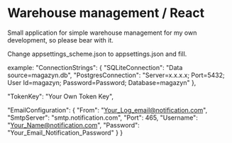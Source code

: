 # Warehouse management / React

Small application for simple warehouse management for my own development, so please bear with it.

Change appsettings_scheme.json to appsettings.json and fill.

example:
  "ConnectionStrings": {
  "SQLiteConnection": "Data source=magazyn.db",
  "PostgresConnection": "Server=x.x.x.x; Port=5432; User Id=magazyn; Password=Password; Database=magazyn"
},

  "TokenKey": "Your Own Token Key",
  
  "EmailConfiguration": {
    "From": "Your_Log_email@notification.com",
    "SmtpServer": "smtp.notification.com",
    "Port": 465,
    "Username": "Your_Name@notification.com",
    "Password": "Your_Email_Notification_Password"
  }
}
